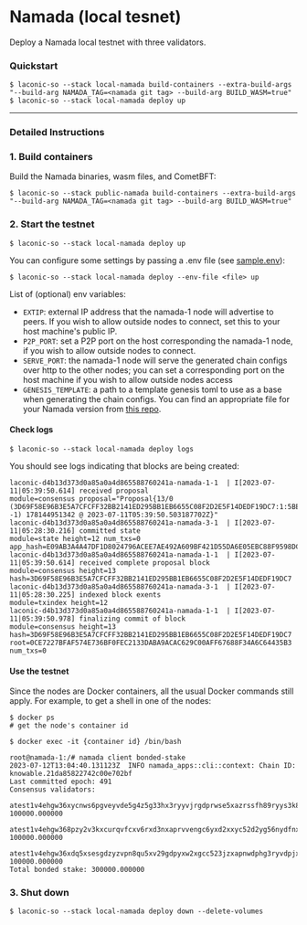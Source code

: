 # Namada (local tesnet)

Deploy a Namada local testnet with three validators.

### Quickstart
```
$ laconic-so --stack local-namada build-containers --extra-build-args "--build-arg NAMADA_TAG=<namada git tag> --build-arg BUILD_WASM=true"
$ laconic-so --stack local-namada deploy up
```
---
### Detailed Instructions
### 1. Build containers
Build the Namada binaries, wasm files, and CometBFT:
```
$ laconic-so --stack public-namada build-containers --extra-build-args "--build-arg NAMADA_TAG=<namada git tag> --build-arg BUILD_WASM=true"
```

### 2. Start the testnet
```
$ laconic-so --stack local-namada deploy up
```
You can configure some settings by passing a .env file (see [sample.env](https://github.com/vknowable/stack-orchestrator/blob/local-namada/app/data/config/local-namada/sample.env)):
```
$ laconic-so --stack local-namada deploy --env-file <file> up
```
List of (optional) env variables:
- `EXTIP`: external IP address that the namada-1 node will advertise to peers. If you wish to allow outside nodes to connect, set this to your host machine's public IP.
- `P2P_PORT`: set a P2P port on the host corresponding the namada-1 node, if you wish to allow outside nodes to connect.
- `SERVE_PORT`: the namada-1 node will serve the generated chain configs over http to the other nodes; you can set a corresponding port on the host machine if you wish to allow outside nodes access
- `GENESIS_TEMPLATE`: a path to a template genesis toml to use as a base when generating the chain configs. You can find an appropriate file for your Namada version from [this repo](https://github.com/heliaxdev/anoma-network-config/tree/master/templates).

#### Check logs
```
$ laconic-so --stack local-namada deploy logs
```
You should see logs indicating that blocks are being created:
```
laconic-d4b13d373d0a85a0a4d865588760241a-namada-1-1  | I[2023-07-11|05:39:50.614] received proposal                            module=consensus proposal="Proposal{13/0 (3D69F58E96B3E5A7CFCFF32BB2141ED295BB1EB6655C08F2D2E5F14DEDF19DC7:1:5BE4A75DCA81, -1) 178144951342 @ 2023-07-11T05:39:50.503187702Z}"
laconic-d4b13d373d0a85a0a4d865588760241a-namada-3-1  | I[2023-07-11|05:28:30.216] committed state                              module=state height=12 num_txs=0 app_hash=E09AB3A4A47DF1D8024796ACEE7AE492A609BF421D55DA6E05EBC88F9598DC62
laconic-d4b13d373d0a85a0a4d865588760241a-namada-1-1  | I[2023-07-11|05:39:50.614] received complete proposal block             module=consensus height=13 hash=3D69F58E96B3E5A7CFCFF32BB2141ED295BB1EB6655C08F2D2E5F14DEDF19DC7
laconic-d4b13d373d0a85a0a4d865588760241a-namada-3-1  | I[2023-07-11|05:28:30.225] indexed block exents                         module=txindex height=12
laconic-d4b13d373d0a85a0a4d865588760241a-namada-1-1  | I[2023-07-11|05:39:50.978] finalizing commit of block                   module=consensus height=13 hash=3D69F58E96B3E5A7CFCFF32BB2141ED295BB1EB6655C08F2D2E5F14DEDF19DC7 root=0CE7227BFAF574E736BF0FEC2133DABA9ACAC629C00AFF67688F34A6C64435B3 num_txs=0
```

#### Use the testnet
Since the nodes are Docker containers, all the usual Docker commands still apply. For example, to get a shell in one of the nodes:
```
$ docker ps
# get the node's container id

$ docker exec -it {container id} /bin/bash

root@namada-1:/# namada client bonded-stake
2023-07-12T13:04:40.131123Z  INFO namada_apps::cli::context: Chain ID: knowable.21da85822742c00e702bf
Last committed epoch: 491
Consensus validators:
  atest1v4ehgw36xycnws6pgveyvde5g4z5g33hx3ryyvjrgdprwse5xazrssfh89ryys3k8qcnzde55vznxy: 100000.000000
  atest1v4ehgw368pzy2v3kxcurqvfcxv6rxd3nxaprvvengc6yxd2xxyc52d2yg56nydfnxvcygvzxp4p6a6: 100000.000000
  atest1v4ehgw36xdq5xsesgdzyzvpn8qu5xv29gdpyxw2xgcc523jzxapnwdphg3ryvdpjx9prx3zryaezrt: 100000.000000
Total bonded stake: 300000.000000
```

### 3. Shut down
```
$ laconic-so --stack local-namada deploy down --delete-volumes
```
